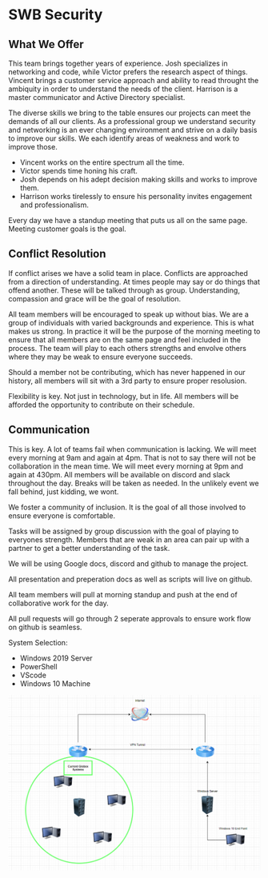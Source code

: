# SWB Security

## What We Offer

This team brings together years of experience. Josh specializes in networking and code, while Victor prefers the research aspect of things. Vincent brings a customer service approach and ability to read throught the ambiquity in order to understand the needs of the client. Harrison is a master communicator and Active Directory specialist. 

The diverse skills we bring to the table ensures our projects can meet the demands of all our clients. As a professional group we understand security and networking is an ever changing environment and strive on a daily basis to improve our skills. We each identify areas of weakness and work to improve those.

- Vincent works on the entire spectrum all the time.
- Victor spends time honing his craft.
- Josh depends on his adept decision making skills and works to improve them.
- Harrison works tirelessly to ensure his personality invites engagement and professionalism.
  
Every day we have a standup meeting that puts us all on the same page. Meeting customer goals is the goal.

## Conflict Resolution

If conflict arises we have a solid team in place. Conflicts are approached from a direction of understanding. At times people may say or do things that offend another. These will be talked through as group. Understanding, compassion and grace will be the goal of resolution.

All team members will be encouraged to speak up without bias. We are a group of individuals with varied backgrounds and experience. This is what makes us strong. In practice it will be the purpose of the morning meeting to ensure that all members are on the same page and feel included in the process. The team will play to each others strengths and envolve others where they may be weak to ensure everyone succeeds.

Should a member not be contributing, which has never happened in our history, all members will sit with a 3rd party to ensure proper resolusion.

Flexibility is key. Not just in technology, but in life. All members will be afforded the opportunity to contribute on their schedule.

## Communication

This is key. A lot of teams fail when communication is lacking. We will meet every morning at 9am and again at 4pm. That is not to say there will not be collaboration in the mean time. We will meet every morning at 9pm and again at 430pm. All members will be available on discord and slack throughout the day. Breaks will be taken as needed. In the unlikely event we fall behind, just kidding, we wont.

We foster a community of inclusion. It is the goal of all those involved to ensure everyone is comfortable.

Tasks will be assigned by group discussion with the goal of playing to everyones strength. Members that are weak in an area can pair up with a partner to get a better understanding of the task.

We will be using Google docs, discord and github to manage the project.

All presentation and preperation docs as well as scripts will live on github.

All team members will pull at morning standup and push at the end of collaborative work for the day.

All pull requests will go through 2 seperate approvals to ensure work flow on github is seamless.

System Selection:

- Windows 2019 Server
- PowerShell
- VScode
- Windows 10 Machine

![Topography](Assets/ops301Topo.png)